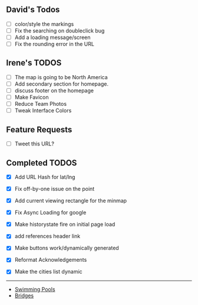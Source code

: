 ## David's Todos

* [ ] color/style the markings
* [ ] Fix the searching on doubleclick bug
* [ ] Add a loading message/screen
* [ ] Fix the rounding error in the URL

## Irene's TODOS

* [ ] The map is going to be North America
* [ ] Add secondary section for homepage.
* [ ] discuss footer on the homepage
* [ ] Make Favicon
* [ ] Reduce Team Photos
* [ ] Tweak Interface Colors

## Feature Requests

* [ ] Tweet this URL?

## Completed TODOS

* [X] Add URL Hash for lat/lng
* [X] Fix off-by-one issue on the point
* [X] Add current viewing rectangle for the minmap
* [X] Fix Async Loading for google
* [X] Make historystate fire on initial page load
* [X] add references header link
* [X] Make buttons work/dynamically generated
* [X] Reformat Acknowledgements
* [X] Make the cities list dynamic



--- 

* [Swimming Pools](http://pgh.terrapattern.com/?lat=40.5721195&lng=-79.94004849999999)
* [Bridges](http://pgh.terrapattern.com/?lat=40.4874745&lng=-79.905037)